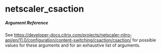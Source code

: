 # netscaler_csaction

##### Argument Reference

See https://developer-docs.citrix.com/projects/netscaler-nitro-api/en/11.0/configuration/content-switching/csaction/csaction/ for possible values for these arguments and for an exhaustive list of arguments.


